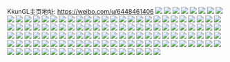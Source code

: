 KkunGL主页地址: https://weibo.com/u/6448461406 
![](https://wx4.sinaimg.cn/mw2000/0072p5o2ly1h9f8rh182oj30u012b473.jpg) 
![](https://wx4.sinaimg.cn/mw2000/0072p5o2ly1h9f8rgskw6j30u0140k4z.jpg) 
![](https://wx4.sinaimg.cn/mw2000/0072p5o2ly1h9dk11189gj30u01hc48l.jpg) 
![](https://wx4.sinaimg.cn/mw2000/0072p5o2ly1h99y4c8i7lj30u012kq9x.jpg) 
![](https://wx4.sinaimg.cn/mw2000/0072p5o2ly1h99y4by1ztj30u00xt44d.jpg) 
![](https://wx4.sinaimg.cn/mw2000/0072p5o2ly1h94w950pi3j30u00z044t.jpg) 
![](https://wx4.sinaimg.cn/mw2000/0072p5o2ly1h8v1358uqyj30u0140afe.jpg) 
![](https://wx4.sinaimg.cn/mw2000/0072p5o2ly1h8u9vpi696j30u014yjy7.jpg) 
![](https://wx4.sinaimg.cn/mw2000/0072p5o2ly1h8u9vp9t4gj30u00zbgwv.jpg) 
![](https://wx4.sinaimg.cn/mw2000/0072p5o2ly1h8u9vpr4qcj30u016jk3g.jpg) 
![](https://wx4.sinaimg.cn/mw2000/0072p5o2ly1h8u9vq00ykj30u014o453.jpg) 
![](https://wx4.sinaimg.cn/mw2000/0072p5o2ly1h8olpld5t5j30u0179qbj.jpg) 
![](https://wx4.sinaimg.cn/mw2000/0072p5o2ly1h8olpklk0zj30u015r13z.jpg) 
![](https://wx4.sinaimg.cn/mw2000/0072p5o2ly1h8lxbi9b7sj30u014013i.jpg) 
![](https://wx4.sinaimg.cn/mw2000/0072p5o2ly1h8it7t0ndqj30u0140wnn.jpg) 
![](https://wx4.sinaimg.cn/mw2000/0072p5o2ly1h8it7t9iomj30u0140ajg.jpg) 
![](https://wx4.sinaimg.cn/mw2000/0072p5o2ly1h8f7fxnsjoj30u0140793.jpg) 
![](https://wx4.sinaimg.cn/mw2000/0072p5o2ly1h8f7cgzd5sj30u011vk1f.jpg) 
![](https://wx4.sinaimg.cn/mw2000/0072p5o2ly1h8f7cfa48uj30u00wz471.jpg) 
![](https://wx4.sinaimg.cn/mw2000/0072p5o2ly1h8f7cfhtgjj30u00uiagr.jpg) 
![](https://wx4.sinaimg.cn/mw2000/0072p5o2ly1h8f7cey7amj30u014012f.jpg) 
![](https://wx4.sinaimg.cn/mw2000/0072p5o2ly1h8e5jdyapgj30u00u0wji.jpg) 
![](https://wx4.sinaimg.cn/mw2000/0072p5o2ly1h8d04lmefuj30u01sx10a.jpg) 
![](https://wx4.sinaimg.cn/mw2000/0072p5o2ly1h8d04m4yx7j30u01sxah5.jpg) 
![](https://wx4.sinaimg.cn/mw2000/0072p5o2ly1h8bqiit4sij30u014044a.jpg) 
![](https://wx4.sinaimg.cn/mw2000/0072p5o2ly1h89gn12896j30u0140tdz.jpg) 
![](https://wx4.sinaimg.cn/mw2000/0072p5o2ly1h85n28w8ltj30u0140ted.jpg) 
![](https://wx4.sinaimg.cn/mw2000/0072p5o2ly1h83zq9ldu3j30zo172k0k.jpg) 
![](https://wx4.sinaimg.cn/mw2000/0072p5o2ly1h83irgqmeuj30u01400wx.jpg) 
![](https://wx4.sinaimg.cn/mw2000/0072p5o2ly1h807n3ngvzj30u0140wkv.jpg) 
![](https://wx4.sinaimg.cn/mw2000/0072p5o2ly1h807n47075j30u0140wk5.jpg) 
![](https://wx4.sinaimg.cn/mw2000/0072p5o2ly1h7z99sd4hgj30u013wthn.jpg) 
![](https://wx4.sinaimg.cn/mw2000/0072p5o2ly1h7z99rzyv4j30u012iahp.jpg) 
![](https://wx4.sinaimg.cn/mw2000/0072p5o2ly1h7xw2b5ew7j30u0140aj4.jpg) 
![](https://wx4.sinaimg.cn/mw2000/0072p5o2ly1h7xw2bn6haj30u0140tfc.jpg) 
![](https://wx4.sinaimg.cn/mw2000/0072p5o2ly1h7wwggkjx2j30u0140gt8.jpg) 
![](https://wx4.sinaimg.cn/mw2000/0072p5o2ly1h7wwgg81o0j30u01400ws.jpg) 
![](https://wx4.sinaimg.cn/mw2000/0072p5o2ly1h7tx9s1zafj30u01hcn7a.jpg) 
![](https://wx4.sinaimg.cn/mw2000/0072p5o2ly1h7r6rtpikbj30u0140448.jpg) 
![](https://wx4.sinaimg.cn/mw2000/0072p5o2ly1h7r6rtifykj30u014043p.jpg) 
![](https://wx4.sinaimg.cn/mw2000/0072p5o2ly1h7r6ru8ukaj30u01400xq.jpg) 
![](https://wx4.sinaimg.cn/mw2000/0072p5o2ly1h7r6ru02g9j30u00yjahr.jpg) 
![](https://wx4.sinaimg.cn/mw2000/0072p5o2ly1h7q8suceymj30u014011o.jpg) 
![](https://wx4.sinaimg.cn/mw2000/0072p5o2ly1h7q6qj676fj30u01sxtaq.jpg) 
![](https://wx4.sinaimg.cn/mw2000/0072p5o2ly1h7q0li5vhfj30u0161apv.jpg) 
![](https://wx4.sinaimg.cn/mw2000/0072p5o2ly1h7q0ml62txj30u010cdj4.jpg) 
![](https://wx4.sinaimg.cn/mw2000/0072p5o2ly1h7odkk5kchj30u0152gps.jpg) 
![](https://wx4.sinaimg.cn/mw2000/0072p5o2ly1h7lw25g45ej30u00vl14v.jpg) 
![](https://wx4.sinaimg.cn/mw2000/0072p5o2ly1h7lw25zeycj30u0140qeh.jpg) 
![](https://wx4.sinaimg.cn/mw2000/0072p5o2ly1h7lw25ryluj30u0140k8u.jpg) 
![](https://wx4.sinaimg.cn/mw2000/0072p5o2ly1h7lw24o2qzj30u00yyqeo.jpg) 
![](https://wx4.sinaimg.cn/mw2000/0072p5o2ly1h7lw26cj2gj30u0140wxa.jpg) 
![](https://wx4.sinaimg.cn/mw2000/0072p5o2ly1h7lw26jcg2j30u0140q9f.jpg) 
![](https://wx4.sinaimg.cn/mw2000/0072p5o2ly1h7ksklih0nj30u017ewsd.jpg) 
![](https://wx4.sinaimg.cn/mw2000/0072p5o2ly1h7kskludp9j30u01524cf.jpg) 
![](https://wx4.sinaimg.cn/mw2000/0072p5o2ly1h7kskn6moyj30u014079o.jpg) 
![](https://wx4.sinaimg.cn/mw2000/0072p5o2ly1h7kskm2ws4j30u0140wqu.jpg) 
![](https://wx4.sinaimg.cn/mw2000/0072p5o2ly1h7kskmaprnj30u01407eg.jpg) 
![](https://wx4.sinaimg.cn/mw2000/0072p5o2ly1h7kskmikudj30u014045h.jpg) 
![](https://wx4.sinaimg.cn/mw2000/0072p5o2ly1h7kskmvatej30u014044g.jpg) 
![](https://wx4.sinaimg.cn/mw2000/0072p5o2ly1h7ksknqr7gj30u01407fm.jpg) 
![](https://wx4.sinaimg.cn/mw2000/0072p5o2ly1h7ksknzyn0j30u0140k00.jpg) 
![](https://wx4.sinaimg.cn/mw2000/0072p5o2ly1h7gmvyjbtuj30u013smyr.jpg) 
![](https://wx4.sinaimg.cn/mw2000/0072p5o2ly1h7bxpvkc41j32c03407wi.jpg) 
![](https://wx4.sinaimg.cn/mw2000/0072p5o2ly1h7bxpuil3qj32by2l71k7.jpg) 
![](https://wx4.sinaimg.cn/mw2000/0072p5o2ly1h7bxpwmsm2j32c0340npe.jpg) 
![](https://wx4.sinaimg.cn/mw2000/0072p5o2ly1h7bxpxgh0zj32c0340wma.jpg) 
![](https://wx4.sinaimg.cn/mw2000/0072p5o2ly1h7bxpymuifj32c03401kx.jpg) 
![](https://wx4.sinaimg.cn/mw2000/0072p5o2ly1h7bfa4jyntj32c03401kx.jpg) 
![](https://wx4.sinaimg.cn/mw2000/0072p5o2ly1h7bfa61xkej32c0340npf.jpg) 
![](https://wx4.sinaimg.cn/mw2000/0072p5o2ly1h73zwh7e0oj324d2jh1hb.jpg) 
![](https://wx4.sinaimg.cn/mw2000/0072p5o2ly1h73zwfnub8j31ko1qlu0x.jpg) 
![](https://wx4.sinaimg.cn/mw2000/0072p5o2ly1h73zwhvenmj31sh248161.jpg) 
![](https://wx4.sinaimg.cn/mw2000/0072p5o2ly1h73zwkzbvjj32c02c0u10.jpg) 
![](https://wx4.sinaimg.cn/mw2000/0072p5o2ly1h6n71plw74j322c2c4gwe.jpg) 
![](https://wx4.sinaimg.cn/mw2000/0072p5o2ly1h6n71q6pe6j32bz2idqv5.jpg) 
![](https://wx4.sinaimg.cn/mw2000/0072p5o2ly1h6n71r4c9nj328q2zn0ze.jpg) 
![](https://wx4.sinaimg.cn/mw2000/0072p5o2ly1h6n71swzhxj32bx2q1b2b.jpg) 
![](https://wx4.sinaimg.cn/mw2000/0072p5o2ly1h6n71twkn6j329g30marg.jpg) 
![](https://wx4.sinaimg.cn/mw2000/0072p5o2ly1h6n71uwmodj32bu2utat4.jpg) 
![](https://wx4.sinaimg.cn/mw2000/0072p5o2ly1h6lcyzhiapj328r2za7wi.jpg) 
![](https://wx4.sinaimg.cn/mw2000/0072p5o2ly1h6en993px5j32c0340dt9.jpg) 
![](https://wx4.sinaimg.cn/mw2000/0072p5o2ly1h6en9a1eovj32c03407wj.jpg) 
![](https://wx4.sinaimg.cn/mw2000/0072p5o2ly1h6en9873hgj32c0340dve.jpg) 
![](https://wx4.sinaimg.cn/mw2000/0072p5o2ly1h6en9brbh5j32c0340x6r.jpg) 
![](https://wx4.sinaimg.cn/mw2000/0072p5o2ly1h6ao9el8xzj32bu2fidkx.jpg) 
![](https://wx4.sinaimg.cn/mw2000/0072p5o2ly1h6ao9dm4btj32bw2qpgrt.jpg) 
![](https://wx4.sinaimg.cn/mw2000/0072p5o2ly1h5zd170775j32312n9hdt.jpg) 
![](https://wx4.sinaimg.cn/mw2000/0072p5o2ly1h5xvz736t3j32c02xuajv.jpg) 
![](https://wx4.sinaimg.cn/mw2000/0072p5o2ly1h5xvz5pyudj32c0340npe.jpg) 
![](https://wx4.sinaimg.cn/mw2000/0072p5o2ly1h5phpg3itrj32c0340hdt.jpg) 
![](https://wx4.sinaimg.cn/mw2000/0072p5o2ly1h5php2izcdj32c0340x6p.jpg) 
![](https://wx4.sinaimg.cn/mw2000/0072p5o2ly1h5p6oxt7y0j30u00vetid.jpg) 
![](https://wx4.sinaimg.cn/mw2000/0072p5o2ly1h5oihd43zvj30zo1bk1ek.jpg) 
![](https://wx4.sinaimg.cn/mw2000/0072p5o2ly1h5iv0q1oqaj32c0340u10.jpg) 
![](https://wx4.sinaimg.cn/mw2000/0072p5o2ly1h5iv0li58kj323s2t1qv5.jpg) 
![](https://wx4.sinaimg.cn/mw2000/0072p5o2ly1h5iv0jsgzcj31u82gab12.jpg) 
![](https://wx4.sinaimg.cn/mw2000/0072p5o2ly1h5iv0izltzj32c0340u10.jpg) 
![](https://wx4.sinaimg.cn/mw2000/0072p5o2ly1h5iv0rxf3kj32c0340npg.jpg) 
![](https://wx4.sinaimg.cn/mw2000/0072p5o2ly1h5iv0kdj5pj30zi1be4qp.jpg) 
![](https://wx4.sinaimg.cn/mw2000/0072p5o2ly1h5dzf3t6gfj32c0340qv7.jpg) 
![](https://wx4.sinaimg.cn/mw2000/0072p5o2ly1h5dzf0nqfmj32c0340u0x.jpg) 
![](https://wx4.sinaimg.cn/mw2000/0072p5o2ly1h557yas5irj30u0140tfk.jpg) 
![](https://wx4.sinaimg.cn/mw2000/0072p5o2ly1h557y9ni8nj30u0140n3e.jpg) 
![](https://wx4.sinaimg.cn/mw2000/0072p5o2ly1h52ulx64mij30zo1bkk1t.jpg) 
![](https://wx4.sinaimg.cn/mw2000/0072p5o2ly1h52ulxp969j30zo1bk7ff.jpg) 
![](https://wx4.sinaimg.cn/mw2000/0072p5o2ly1h51sss5wu6j32c0340e83.jpg) 
![](https://wx4.sinaimg.cn/mw2000/0072p5o2ly1h51ssxx88zj32c0340npi.jpg) 
![](https://wx4.sinaimg.cn/mw2000/0072p5o2ly1h51stcrpbij31p523uu0x.jpg) 
![](https://wx4.sinaimg.cn/mw2000/0072p5o2ly1h4zeq8vfdyj322r2p2u0y.jpg) 
![](https://wx4.sinaimg.cn/mw2000/0072p5o2ly1h4zeq7iokmj32742she83.jpg) 
![](https://wx4.sinaimg.cn/mw2000/0072p5o2ly1h4zeq6ghqej32bz2zpx6q.jpg) 
![](https://wx4.sinaimg.cn/mw2000/0072p5o2ly1h4p0fc5r9rj32c0340u0x.jpg) 
![](https://wx4.sinaimg.cn/mw2000/0072p5o2ly1h4lxe491n6j30zo1bk47w.jpg) 
![](https://wx4.sinaimg.cn/mw2000/0072p5o2ly1h4lbbhro2qj30u01hctk5.jpg) 
![](https://wx4.sinaimg.cn/mw2000/0072p5o2ly1h4j5f08843j32c033i4qr.jpg) 
![](https://wx4.sinaimg.cn/mw2000/0072p5o2ly1h4j5f5qmcfj32c02xqb2f.jpg) 
![](https://wx4.sinaimg.cn/mw2000/0072p5o2ly1h4j5f7p417j32bz314hdv.jpg) 
![](https://wx4.sinaimg.cn/mw2000/0072p5o2ly1h4j5f96npxj32bz2rd4qt.jpg) 
![](https://wx4.sinaimg.cn/mw2000/0072p5o2ly1h4idqfprz2j30gg0zkteg.jpg) 
![](https://wx4.sinaimg.cn/mw2000/0072p5o2ly1h4idqfbg8bj30zo1bkh5b.jpg) 
![](https://wx4.sinaimg.cn/mw2000/0072p5o2ly1h4h53gra68j32c0340b2a.jpg) 
![](https://wx4.sinaimg.cn/mw2000/0072p5o2ly1h4gzw7d559j30zo1bkao8.jpg) 
![](https://wx4.sinaimg.cn/mw2000/0072p5o2ly1h40jhir8fqj32bz2wi4qu.jpg) 
![](https://wx4.sinaimg.cn/mw2000/0072p5o2ly1h40jhj84o4j30zk1bfk2d.jpg) 
![](https://wx4.sinaimg.cn/mw2000/0072p5o2ly1h40jhpr4smj32c0340qv9.jpg) 
